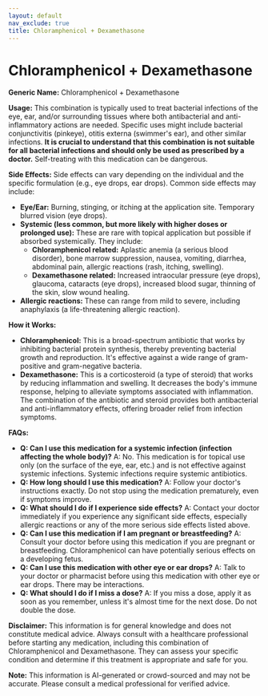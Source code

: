 ```yaml
---
layout: default
nav_exclude: true
title: Chloramphenicol + Dexamethasone
---
```


# Chloramphenicol + Dexamethasone

**Generic Name:** Chloramphenicol + Dexamethasone

**Usage:** This combination is typically used to treat bacterial infections of the eye, ear, and/or surrounding tissues where both antibacterial and anti-inflammatory actions are needed.  Specific uses might include bacterial conjunctivitis (pinkeye), otitis externa (swimmer's ear), and other similar infections.  **It is crucial to understand that this combination is not suitable for all bacterial infections and should only be used as prescribed by a doctor.**  Self-treating with this medication can be dangerous.

**Side Effects:**  Side effects can vary depending on the individual and the specific formulation (e.g., eye drops, ear drops).  Common side effects may include:

* **Eye/Ear:** Burning, stinging, or itching at the application site. Temporary blurred vision (eye drops).  
* **Systemic (less common, but more likely with higher doses or prolonged use):**  These are rare with topical application but possible if absorbed systemically.  They include:
    * **Chloramphenicol related:**  Aplastic anemia (a serious blood disorder), bone marrow suppression, nausea, vomiting, diarrhea, abdominal pain, allergic reactions (rash, itching, swelling).
    * **Dexamethasone related:**  Increased intraocular pressure (eye drops), glaucoma, cataracts (eye drops), increased blood sugar, thinning of the skin,  slow wound healing.
* **Allergic reactions:**  These can range from mild to severe, including anaphylaxis (a life-threatening allergic reaction).

**How it Works:**

* **Chloramphenicol:** This is a broad-spectrum antibiotic that works by inhibiting bacterial protein synthesis, thereby preventing bacterial growth and reproduction.  It's effective against a wide range of gram-positive and gram-negative bacteria.
* **Dexamethasone:** This is a corticosteroid (a type of steroid) that works by reducing inflammation and swelling. It decreases the body's immune response, helping to alleviate symptoms associated with inflammation.  The combination of the antibiotic and steroid provides both antibacterial and anti-inflammatory effects, offering broader relief from infection symptoms.


**FAQs:**

* **Q: Can I use this medication for a systemic infection (infection affecting the whole body)?**  A: No. This medication is for topical use only (on the surface of the eye, ear, etc.) and is not effective against systemic infections.  Systemic infections require systemic antibiotics.
* **Q: How long should I use this medication?** A:  Follow your doctor's instructions exactly.  Do not stop using the medication prematurely, even if symptoms improve.
* **Q: What should I do if I experience side effects?** A: Contact your doctor immediately if you experience any significant side effects, especially allergic reactions or any of the more serious side effects listed above.
* **Q: Can I use this medication if I am pregnant or breastfeeding?** A:  Consult your doctor before using this medication if you are pregnant or breastfeeding. Chloramphenicol can have potentially serious effects on a developing fetus.
* **Q: Can I use this medication with other eye or ear drops?** A: Talk to your doctor or pharmacist before using this medication with other eye or ear drops.  There may be interactions.
* **Q:  What should I do if I miss a dose?** A:  If you miss a dose, apply it as soon as you remember, unless it's almost time for the next dose.  Do not double the dose.

**Disclaimer:** This information is for general knowledge and does not constitute medical advice. Always consult with a healthcare professional before starting any medication, including this combination of Chloramphenicol and Dexamethasone.  They can assess your specific condition and determine if this treatment is appropriate and safe for you.


**Note:** This information is AI-generated or crowd-sourced and may not be accurate. Please consult a medical professional for verified advice.